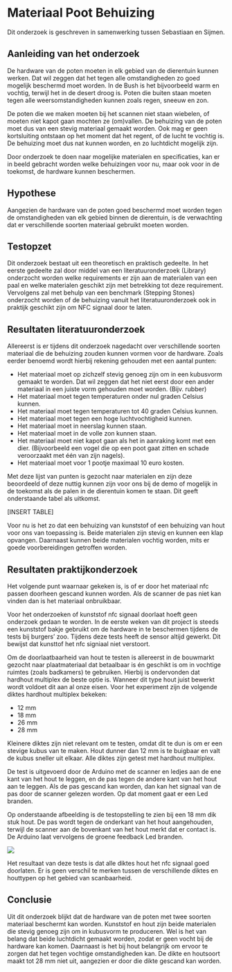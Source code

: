 # Materiaal Poot Behuizing
Dit onderzoek is geschreven in samenwerking tussen Sebastiaan en Sijmen.

## Aanleiding van het onderzoek    
De hardware van de poten moeten in elk gebied van de dierentuin kunnen werken. Dat wil zeggen dat het tegen alle omstandigheden zo goed mogelijk beschermd moet worden. In de Bush is het bijvoorbeeld warm en vochtig, terwijl het in de desert droog is. Poten die buiten staan moeten tegen alle weersomstandigheden kunnen zoals regen, sneeuw en zon.
 
De poten die we maken moeten bij het scannen niet staan wiebelen, of moeten niet kapot gaan mochten ze (om)vallen. De behuizing van de poten moet dus van een stevig materiaal gemaakt worden. Ook mag er geen kortsluiting ontstaan op het moment dat het regent, of de lucht te vochtig is. De behuizing moet dus nat kunnen worden, en zo luchtdicht mogelijk zijn.
 
Door onderzoek te doen naar mogelijke materialen en specificaties, kan er in beeld gebracht worden welke behuizingen voor nu, maar ook voor in de toekomst, de hardware kunnen beschermen.

## Hypothese
Aangezien de hardware van de poten goed beschermd moet worden tegen de omstandigheden van elk gebied binnen de dierentuin, is de verwachting dat er verschillende soorten materiaal gebruikt moeten worden.

## Testopzet
Dit onderzoek bestaat uit een theoretisch en praktisch gedeelte. In het eerste gedeelte zal door middel van een literatuuronderzoek (Library) onderzocht worden welke requirements er zijn aan de materialen van een paal en welke  materialen geschikt zijn met betrekking tot deze requirement. Vervolgens zal met behulp van een benchmark (Stepping Stones) onderzocht worden of de behuizing vanuit het literatuuronderzoek ook in praktijk geschikt zijn om NFC signaal door te laten.

## Resultaten literatuuronderzoek

Allereerst is er tijdens dit onderzoek nagedacht over verschillende soorten materiaal die de behuizing zouden kunnen vormen voor de hardware. Zoals eerder benoemd wordt hierbij rekening gehouden met een aantal punten:
* Het materiaal moet op zichzelf stevig genoeg zijn om in een kubusvorm gemaakt te worden. Dat wil zeggen dat het niet eerst door een ander materiaal in een juiste vorm gehouden moet worden. (Bijv. rubber)
* Het materiaal moet tegen temperaturen onder nul graden Celsius kunnen.
* Het materiaal moet tegen temperaturen tot 40 graden Celsius kunnen.
* Het materiaal moet tegen een hoge luchtvochtigheid kunnen.
* Het materiaal moet in neerslag kunnen staan.
* Het materiaal moet in de volle zon kunnen staan.
* Het materiaal moet niet kapot gaan als het in aanraking komt met een dier. (Bijvoorbeeld een vogel die op een poot gaat zitten en schade veroorzaakt met één van zijn nagels).
* Het materiaal moet voor 1 pootje maximaal 10 euro kosten.
 
Met deze lijst van punten is gezocht naar materialen en zijn deze beoordeeld of deze nuttig kunnen zijn voor ons bij de demo of mogelijk in de toekomst als de palen in de dierentuin komen te staan. Dit geeft onderstaande tabel als uitkomst.
 
[INSERT TABLE]


Voor nu is het zo dat een behuizing van kunststof of een behuizing van hout voor ons van toepassing is. Beide materialen zijn stevig en kunnen een klap opvangen. Daarnaast kunnen beide materialen vochtig worden, mits er goede voorbereidingen getroffen worden.

## Resultaten praktijkonderzoek
Het volgende punt waarnaar gekeken is, is of er door het materiaal nfc passen doorheen gescand kunnen worden. Als de scanner de pas niet kan vinden dan is het materiaal onbruikbaar.

Voor het onderzoeken of kunststof nfc signaal doorlaat hoeft geen onderzoek gedaan te worden. In de eerste weken van dit project is steeds een kunststof bakje gebruikt om de hardware in te beschermen tijdens de tests bij burgers’ zoo. Tijdens deze tests heeft de sensor altijd gewerkt. Dit bewijst dat kunsttof het nfc signiaal niet verstoort.


Om de doorlaatbaarheid van hout te testen is allereerst in de bouwmarkt gezocht naar plaatmateriaal dat betaalbaar is én geschikt is om in vochtige ruimtes (zoals badkamers) te gebruiken. Hierbij is ondervonden dat hardhout multiplex de beste optie is. Wanneer dit type hout juist bewerkt wordt voldoet dit aan al onze eisen. Voor het experiment zijn de volgende diktes hardhout multiplex bekeken:
* 12 mm
* 18 mm
* 26 mm
* 28 mm

Kleinere diktes zijn niet relevant om te testen, omdat dit te dun is om er een stevige kubus van te maken. Hout dunner dan 12 mm is te buigbaar en valt de kubus sneller uit elkaar. Alle diktes zijn getest met hardhout multiplex.

De test is uitgevoerd door de Arduino met de scanner en ledjes aan de ene kant van het hout te leggen, en de pas tegen de andere kant van het hout aan te leggen. Als de pas gescand kan worden, dan kan het signaal van de pas door de scanner gelezen worden. Op dat moment gaat er een Led branden.

Op onderstaande afbeelding is de testopstelling te zien bij een 18 mm dik stuk hout. De pas wordt tegen de onderkant van het hout aangehouden, terwijl de scanner aan de bovenkant van het hout merkt dat er contact is. De Arduino laat vervolgens de groene feedback Led branden.

![](images/opstelling.png)

Het resultaat van deze tests is dat alle diktes hout het nfc signaal goed doorlaten. Er is geen verschil te merken tussen de verschillende diktes en houttypen op het gebied van scanbaarheid.

## Conclusie 

Uit dit onderzoek blijkt dat de hardware van de poten met twee soorten materiaal beschermt kan worden. Kunststof en hout zijn beide materialen die stevig genoeg zijn om in kubusvorm te produceren. Wel is het van belang dat beide luchtdicht gemaakt worden, zodat er geen vocht bij de hardware kan komen. Daarnaast is het bij hout belangrijk om ervoor te zorgen dat het tegen vochtige omstandigheden kan. De dikte en houtsoort maakt tot 28 mm niet uit, aangezien er door die dikte gescand kan worden. 
